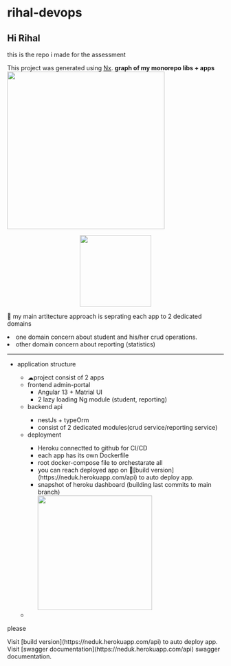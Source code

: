 # rihal-devops
<h2>Hi Rihal</h2>
this is the repo i made for the assessment

This project was generated using [Nx](https://nx.dev).
<b>graph of my monorepo libs + apps</b>
<img src="https://github.com/mojtabaPourmirzaei/rihal-devops/blob/main/rihal/apps/admin-portal/src/assets/project-graph.png" width="366">
<br>
<p style="text-align: center;"><img src="https://raw.githubusercontent.com/nrwl/nx/master/images/nx-logo.png" width="166"></p>

🔎 my main artitecture approach is seprating each app to 2 dedicated domains
<li>
one domain concern about student and his/her crud operations.
  </li>
<li>
other domain concern about reporting (statistics) 
</li>
<hr/>
<ul>
  <li>application structure</li>
  <ul>
<li>☁project consist of 2 apps</li>
  <li>frontend admin-portal
    <ul>
      <li>Angular 13 + Matrial UI</li>
      <li>2 lazy loading Ng module (student, reporting)</li>
    </ul>
  </li>
  <li>backend api</li>
    <ul>
  <li>nestJs + typeOrm</li>
  <li>consist of 2 dedicated modules(crud service/reporting service)</li>
    </ul>
  <li>deployment</li>
    <ul>
  <li>Heroku connectted to github for CI/CD</li>
      <li>each app has its own Dockerfile</li>
      <li>root docker-compose file to orchestarate all</li>
      <li>you can reach deployed app on 🔎[build version](https://neduk.herokuapp.com/api) to auto deploy app. </li>
      <li>snapshot of heroku dashboard (building last commits to main branch)
      <br>
        <img src="https://github.com/mojtabaPourmirzaei/rihal-devops/blob/main/rihal/apps/admin-portal/src/assets/herokuDashboard.png" width="266">
      </li>
      </ul>
  <li></li>
</ul>
</ul>

<p >please</p>
Visit [build version](https://neduk.herokuapp.com/api) to auto deploy app.
<br>
Visit [swagger documentation](https://neduk.herokuapp.com/api)  swagger documentation.

